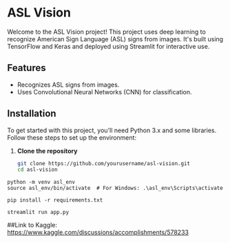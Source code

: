 # ASL Vision

Welcome to the ASL Vision project! This project uses deep learning to recognize American Sign Language (ASL) signs from images. It's built using TensorFlow and Keras and deployed using Streamlit for interactive use.

## Features
- Recognizes ASL signs from images.
- Uses Convolutional Neural Networks (CNN) for classification.

## Installation

To get started with this project, you'll need Python 3.x and some libraries. Follow these steps to set up the environment:

1. **Clone the repository**
   ```bash
   git clone https://github.com/yourusername/asl-vision.git
   cd asl-vision

```
python -m venv asl_env
source asl_env/bin/activate  # For Windows: .\asl_env\Scripts\activate

pip install -r requirements.txt

streamlit run app.py
```
##Link to Kaggle:
https://www.kaggle.com/discussions/accomplishments/578233
